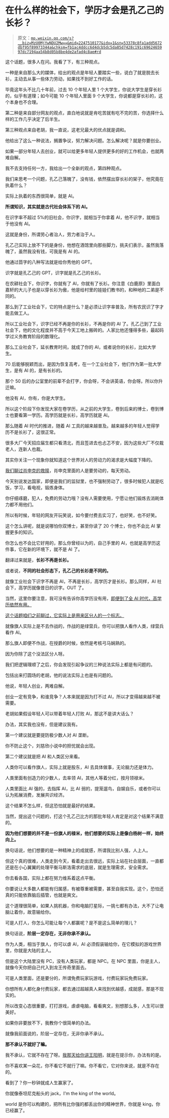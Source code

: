 # 在什么样的社会下，学历才会是孔乙己的长衫？

> 原文：[`mp.weixin.qq.com/s?__biz=MzU0MjYwNDU2Mw==&mid=2247510177&idx=1&sn=53378c8fa1add5672dbf95f89973344a&chksm=fb1ac4ddcc6d4dcb5dc5da85d7428c191c6962465997dc7194aa54b8d05b8be4de2afad4c8ae#rd`](http://mp.weixin.qq.com/s?__biz=MzU0MjYwNDU2Mw==&mid=2247510177&idx=1&sn=53378c8fa1add5672dbf95f89973344a&chksm=fb1ac4ddcc6d4dcb5dc5da85d7428c191c6962465997dc7194aa54b8d05b8be4de2afad4c8ae#rd)

这个话题，很多人在问。我看了下，有三种观点。

一种是来自那么大的媒体，给出的观点是年轻人要踏实一些，说白了就是脱去长衫，主动去从事一些体力劳动，如果找不到好工作的话。

毕竟这年头不比几十年前，过去 10 个年轻人里 1 个大学生，你说大学生是穿长衫的，似乎有道理；如今可能 10 个年轻人里面 9 个大学生，你说都是穿长衫的，这个本身也不合理。

第二种是来自部分网友的观点，直白地说就是肯吃苦就有吃不完的苦，你选择什么样的工作几乎决定了后半生。 

第三种观点来自老胡，我一直说，这老兄最大的优点就是调和。

他给出了这么一种说法，搁置争议，努力解决问题。怎么解决呢？就是你要创业。 

如果一部分年轻人去创业，就可以给更多年轻人提供更多的好的工作机会，也就两难自解。

我不去支持任何一方，我给出一个全新的观点，第四种观点。 

我们来思考一个问题，孔乙己落魄了，没有钱，依然摆出穿长衫的架子，他究竟在执着什么？ 

实际上执着的东西很简单，就是 AI。

**所谓知识，其实就是古代社会体系下的 AI。** 

在识字率不超过 5%的旧社会，你识字，就相当于你拿着 AI，他不识字，就相当于他没有 AI。 

这就是身份，所谓劳心者治人，劳力者治于人。 

孔乙己实际上放不下的是身份，他想在酒馆里向那些脚力，挑夫们表示，虽然我落魄了，虽然我没有钱，可我是有 AI 的。 

他通过茴字的八种写法就是给你秀他的 GPT。

识字就是孔乙己的 GPT，识字就是孔乙己的长衫。 

在农耕社会下，你识字，你就有了 AI，你就有了长衫。你注意《白鹿原》里面白嘉轩的大儿子也是以穿长衫为傲，他是给村里的娃娃们教书的，和种地的二弟是不同的。

那么到了工业社会下，它的特点是什么？是必须让识字率普及，所有农民识了字才能去做工人。 

所以工业社会下，识字已经不再是你的长衫，不再是你的 AI 了。孔乙己到了工业社会下，他的文化程度并不高于今天工地上搬砖的。人家比他还懂得多些，最起码学过义务教育阶段的数理化。

那么工业社会下，延长教育时间，就成了你的 AI，或者说你的长衫，比如大学生。 

70 后能够脱颖而出，是因为恢复高考，在一个工业社会下，他们作为第一批大学生，是有 AI 的，是有长衫的。 

那个 50 后的办公室里的前辈不会打字，你会呀，不会讲英语，你会呀。所以你升迁嘛。

他没有 AI，你有，你是大学生。

所以这个阶段下你发现大家在卷学历，从之前的大学生，卷到后来的博士，卷到博士也要看第一学历。高学历就是长衫，高学历就是 AI。

那么随着 AI 时代的推进，随着 AI 工具的越来越普及。越来越多的年轻人觉得学历不是长衫了，这很正常。 

很多大厂今天招应届生都只看清北，而且签进去也忐忑不安，因为这些大厂不仅裁老人，连新人也裁。 

其实你关注一个现象你就知道这个世界对人的劳动力的渴求是大幅度下降的。 

[我们聊过肖申克的救赎](http://mp.weixin.qq.com/s?__biz=MzU3NDc5Nzc0NQ==&mid=2247523202&idx=1&sn=d0ef6e3df95afd2f2ee89301de833ca5&chksm=fd2e395cca59b04a0b639ed9ea15f0f0e03c59d5ccd0c328c500b69d2dd75f8488f7a7458bba&scene=21#wechat_redirect)，肖申克里面的人是要劳动的，每天劳动。

今天别说发达国家，即便是我们的监狱里，也不强制劳动了，很多时候犯人就是吃饭，学习，看电视，锻炼身体。

你仔细琢磨，犯人，免费的劳动力哦？没有人需要使用，宁愿让他们锻炼去消耗体力都不用他们。 

所以有时候，年轻的网友开玩笑说，如今要付费去实习了，也好笑，也不好笑。 

这个怎么讲呢，就是说哪怕你双博士，甚至你读了 20 个博士，你也不会比 AI 掌握更多的知识。 

你怎么也不会比它好用的，那么你曾经以为的，自己手里的 AI，也就是高学历这件事，它在新的环境下，就不是 AI 了。 

翻译过来就是，**长衫不再是长衫。** 

或者说，**不同的社会形态下，孔乙己的长衫是不同的。**

就像工业社会下识字不再是 AI，不再是长衫，高学历才是长衫。那么同样，AI 社会下，高学历就像昔日的识字。OUT 了。

当然，这里你要注意，我可没有告诉你高学历没有用，[即便到了全 AI 时代，高学历依然有用。](http://mp.weixin.qq.com/s?__biz=MzU3NDc5Nzc0NQ==&mid=2247523237&idx=1&sn=1b222550d578f49c88bf1c1b2144f804&chksm=fd2e397bca59b06da1381bc514930aff8e13d8c24e401780f4545895862d3860b6612de87816&scene=21#wechat_redirect)

[这个话题咱们之前聊过，它实际上是用来区分人的一个标志。](http://mp.weixin.qq.com/s?__biz=Mzg4MTg2MzU3Mg==&mid=2247483867&idx=1&sn=52db7208d5cd9c028b63e36b52c62f95&chksm=cf5e3f20f829b63602493492c732aa24c4f8c4f9c202cbb84ddcaa7f02876a0e996925ab835d&scene=21#wechat_redirect)

就像旗人实际上是不去作战的，作战的是绿营兵，你可以把旗人看作人类，绿营兵看作 AI。 

那么旗人即便不作战，在授爵的时候，依然是考核弓马娴熟的。 

因为你除了这个没法区分人呀。 

我们把逻辑理顺了之后，你会发现引起争议的三种说法实际上都是有问题的。 

包括出来打圆场的老胡，他的说法实际上也是有问题的。 

他说，年轻人创业，两难自解。

创业一定有竞争，和谁竞争？人本来就是因为打不过 AI，所以才变得越来越不被需要。 

老胡如果假设年轻人可以带着年轻人打败 AI，那这不是讲大话么？

办法，其实我也没有，但是建议我有。 

第一个建议就是要提防极少数人对 AI 垄断。

你不防止这个，刘慈欣小说中的担忧就会出现。 

第二个建议就是把 AI 和人类区分来看。

人类你可以看作旗人，实际上就是股东，AI 去具体做事，无论脑力还是体力。

人类里面有创造力的少数人，去率领 AI，其他人等着分红，按月领禄米。

人类里面比 AI 强的，去指挥 AI，比 AI 弱的，提笼遛鸟，自娱自乐，或者你可以认为拓展消费，发展共识经济。 

这个结果不怎么样，但这恐怕就是最好的结果。 

当然，提出这个问题的，打这个孔乙己比方的那批年轻人肯定是对这个结果不满意的。 

**因为他们想要的并不是一份旗人的禄米，他们想要的实际上是像白杨树一样，始终向上。** 

换句话说，他们想要的是一种精神上的成就感，所谓我比别人强，人上人。 

但这个真的很难，人类走到今天，看着走出去很远，实际上站在社会层面，一直都还是在小心翼翼的处理平衡马斯洛需求的底层，就是生理需求，安全需求。

你去看各国，实际上都在努力维系着这点平衡。

你要说让大多数人都能有归属感，有被尊重被需要，甚至自我实现。这个，恐怕还真的只能依靠脑后插管，也就是爽文。

这个道理很简单，如果人挑机器，你和电脑打星际，一挑七都有办法，大不了让电脑让着你，故意输给你。 

可是人打人，你怎么可能让每个人都赢呢？是不是这么简单的理儿？ 

换句话说，**阶层一定存在，无非你承不承认。** 

作为人类，相当于旗人，你可以虐 AI，AI 必须假装输给你，在它模拟的游戏世界里，你就是大陆的主人。 

但是这个大陆里没有 PC，没有人类玩家，都是 NPC。在 NPC 里面，你是主人，就像今天你把自己代入到龙王传奇里面去。

可是人类里面，还是要分的，所谓免费玩家玩游戏，付费玩家玩免费玩家。 

你想所有人都化身付费玩家，都去通过超越真人来找到优越感，成就感，那是不现实的。 

所以改变心态很重要，打打游戏，虐虐电脑，看看爽文，别想那么多，人生可以很美好。

如果你非要放不下，我教你个很简单的办法。

就像我前面说的，阶层一定存在，无非你承不承认。 

**那不承认不就好了嘛。** 

我不承认，它就不存在了呀。[我那天给你讲王阳明](http://mp.weixin.qq.com/s?__biz=MzU0MjYwNDU2Mw==&mid=2247510150&idx=1&sn=34561cb2fe9c8b31b10aa5449306109a&chksm=fb1ac4facc6d4dec40d8b01cccd2ef322b0599148cc280b75d67e8d298d48af2efe80e822599&scene=21#wechat_redirect)，就是在提示你，办法有的是。 

你不喜欢某一朵花，你不看它不就行了嘛。你不看它，它对你来说，就是不存在的。

看到了？你一秒钟就成人生赢家了。 

你就像泰坦尼克船头的 jack，I'm the king of the world。

world 是你可以构建的，把所有比你强的都丢出你的精神世界，你就是 king，你已经赢了。